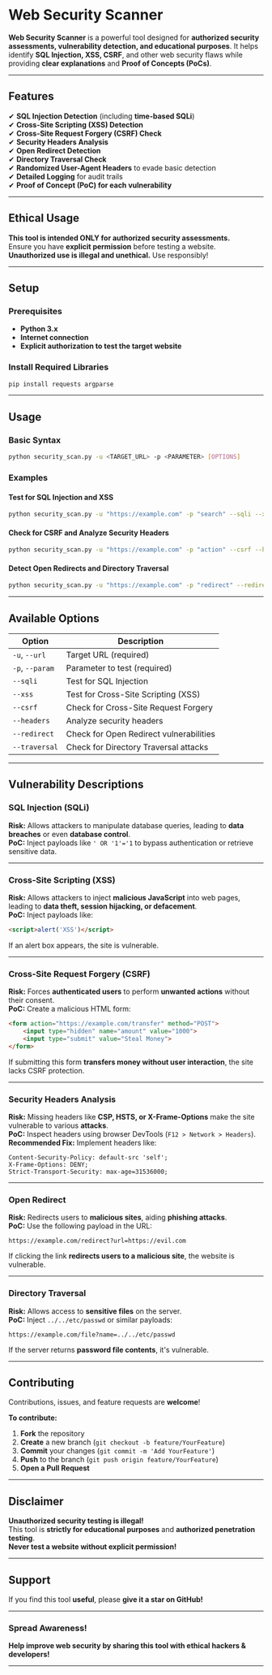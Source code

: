 # Web Security Scanner

**Web Security Scanner** is a powerful tool designed for **authorized security assessments, vulnerability detection, and educational purposes**. It helps identify **SQL Injection, XSS, CSRF**, and other web security flaws while providing **clear explanations** and **Proof of Concepts (PoCs)**.

---

## Features
✔ **SQL Injection Detection** (including **time-based SQLi**)  
✔ **Cross-Site Scripting (XSS) Detection**  
✔ **Cross-Site Request Forgery (CSRF) Check**  
✔ **Security Headers Analysis**  
✔ **Open Redirect Detection**  
✔ **Directory Traversal Check**  
✔ **Randomized User-Agent Headers** to evade basic detection  
✔ **Detailed Logging** for audit trails  
✔ **Proof of Concept (PoC) for each vulnerability**  

---

## Ethical Usage
**This tool is intended ONLY for authorized security assessments.**  
Ensure you have **explicit permission** before testing a website. **Unauthorized use is illegal and unethical.** Use responsibly!  

---

## Setup

### **Prerequisites**
- **Python 3.x**
- **Internet connection**
- **Explicit authorization to test the target website**

### **Install Required Libraries**
```bash
pip install requests argparse
```

---

## Usage

### **Basic Syntax**
```bash
python security_scan.py -u <TARGET_URL> -p <PARAMETER> [OPTIONS]
```

### **Examples**
#### Test for SQL Injection and XSS
```bash
python security_scan.py -u "https://example.com" -p "search" --sqli --xss
```

#### Check for CSRF and Analyze Security Headers
```bash
python security_scan.py -u "https://example.com" -p "action" --csrf --headers
```

#### Detect Open Redirects and Directory Traversal
```bash
python security_scan.py -u "https://example.com" -p "redirect" --redirect --traversal
```

---

## Available Options

| Option        | Description                               |
|--------------|-------------------------------------------|
| `-u`, `--url`  | Target URL (required)                     |
| `-p`, `--param` | Parameter to test (required)               |
| `--sqli`      | Test for SQL Injection                    |
| `--xss`       | Test for Cross-Site Scripting (XSS)       |
| `--csrf`      | Check for Cross-Site Request Forgery      |
| `--headers`   | Analyze security headers                  |
| `--redirect`  | Check for Open Redirect vulnerabilities  |
| `--traversal` | Check for Directory Traversal attacks    |

---

## Vulnerability Descriptions

### **SQL Injection (SQLi)**
**Risk:** Allows attackers to manipulate database queries, leading to **data breaches** or even **database control**.  
**PoC:** Inject payloads like `' OR '1'='1` to bypass authentication or retrieve sensitive data.  

---

### **Cross-Site Scripting (XSS)**
**Risk:** Allows attackers to inject **malicious JavaScript** into web pages, leading to **data theft, session hijacking, or defacement**.  
**PoC:** Inject payloads like:
```html
<script>alert('XSS')</script>
```
If an alert box appears, the site is vulnerable.  

---

### **Cross-Site Request Forgery (CSRF)**
**Risk:** Forces **authenticated users** to perform **unwanted actions** without their consent.  
**PoC:** Create a malicious HTML form:
```html
<form action="https://example.com/transfer" method="POST">
    <input type="hidden" name="amount" value="1000">
    <input type="submit" value="Steal Money">
</form>
```
If submitting this form **transfers money without user interaction**, the site lacks CSRF protection.

---

### **Security Headers Analysis**
**Risk:** Missing headers like **CSP, HSTS, or X-Frame-Options** make the site vulnerable to various **attacks**.  
**PoC:** Inspect headers using browser DevTools (`F12 > Network > Headers`).  
**Recommended Fix:** Implement headers like:
```http
Content-Security-Policy: default-src 'self';
X-Frame-Options: DENY;
Strict-Transport-Security: max-age=31536000;
```

---

### **Open Redirect**
**Risk:** Redirects users to **malicious sites**, aiding **phishing attacks**.  
**PoC:** Use the following payload in the URL:
```plaintext
https://example.com/redirect?url=https://evil.com
```
If clicking the link **redirects users to a malicious site**, the website is vulnerable.

---

### **Directory Traversal**
**Risk:** Allows access to **sensitive files** on the server.  
**PoC:** Inject `../../etc/passwd` or similar payloads:
```plaintext
https://example.com/file?name=../../etc/passwd
```
If the server returns **password file contents**, it's vulnerable.

---

## Contributing

Contributions, issues, and feature requests are **welcome**!  

**To contribute:**  
1. **Fork** the repository  
2. **Create** a new branch (`git checkout -b feature/YourFeature`)  
3. **Commit** your changes (`git commit -m 'Add YourFeature'`)  
4. **Push** to the branch (`git push origin feature/YourFeature`)  
5. **Open a Pull Request**  

---

## Disclaimer
**Unauthorized security testing is illegal!**  
This tool is **strictly for educational purposes** and **authorized penetration testing**.  
**Never test a website without explicit permission!**  

---

## Support  
If you find this tool **useful**, please **give it a star on GitHub!**  

---

### **Spread Awareness!**  
**Help improve web security by sharing this tool with ethical hackers & developers!** 

---
